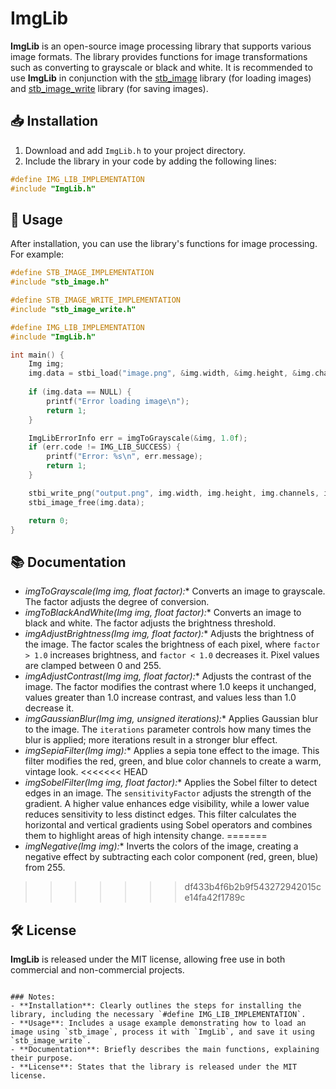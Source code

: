 # ImgLib

**ImgLib** is an open-source image processing library that supports various image formats. The library provides functions for image transformations such as converting to grayscale or black and white. It is recommended to use **ImgLib** in conjunction with the [stb_image](https://github.com/nothings/stb) library (for loading images) and [stb_image_write](https://github.com/nothings/stb) library (for saving images).

## 📥 Installation

1. Download and add `ImgLib.h` to your project directory.
2. Include the library in your code by adding the following lines:

```c
#define IMG_LIB_IMPLEMENTATION
#include "ImgLib.h"
```

## 🚀 Usage

After installation, you can use the library's functions for image processing. For example:

```c
#define STB_IMAGE_IMPLEMENTATION
#include "stb_image.h"

#define STB_IMAGE_WRITE_IMPLEMENTATION
#include "stb_image_write.h"

#define IMG_LIB_IMPLEMENTATION
#include "ImgLib.h"

int main() {
    Img img;
    img.data = stbi_load("image.png", &img.width, &img.height, &img.channels, 0);
    
    if (img.data == NULL) {
        printf("Error loading image\n");
        return 1;
    }

    ImgLibErrorInfo err = imgToGrayscale(&img, 1.0f);
    if (err.code != IMG_LIB_SUCCESS) {
        printf("Error: %s\n", err.message);
        return 1;
    }

    stbi_write_png("output.png", img.width, img.height, img.channels, img.data, img.width * img.channels);
    stbi_image_free(img.data);

    return 0;
}
```

## 📚 Documentation

- **imgToGrayscale(Img* img, float factor):** Converts an image to grayscale. The factor adjusts the degree of conversion.
- **imgToBlackAndWhite(Img* img, float factor):** Converts an image to black and white. The factor adjusts the brightness threshold.
- **imgAdjustBrightness(Img* img, float factor):** Adjusts the brightness of the image. The factor scales the brightness of each pixel, where `factor > 1.0` increases brightness, and `factor < 1.0` decreases it. Pixel values are clamped between 0 and 255.
- **imgAdjustContrast(Img* img, float factor):** Adjusts the contrast of the image. The factor modifies the contrast where 1.0 keeps it unchanged, values greater than 1.0 increase contrast, and values less than 1.0 decrease it.
- **imgGaussianBlur(Img* img, unsigned iterations):** Applies Gaussian blur to the image. The `iterations` parameter controls how many times the blur is applied; more iterations result in a stronger blur effect.
- **imgSepiaFilter(Img* img):** Applies a sepia tone effect to the image. This filter modifies the red, green, and blue color channels to create a warm, vintage look.
<<<<<<< HEAD
- **imgSobelFilter(Img* img, float factor):** Applies the Sobel filter to detect edges in an image. The `sensitivityFactor` adjusts the strength of the gradient. A higher value enhances edge visibility, while a lower value reduces sensitivity to less distinct edges. This filter calculates the horizontal and vertical gradients using Sobel operators and combines them to highlight areas of high intensity change.
=======
- **imgNegative(Img* img):** Inverts the colors of the image, creating a negative effect by subtracting each color component (red, green, blue) from 255.

>>>>>>> df433b4f6b2b9f543272942015ce14fa42f1789c

## 🛠 License

**ImgLib** is released under the MIT license, allowing free use in both commercial and non-commercial projects.

```

### Notes:
- **Installation**: Clearly outlines the steps for installing the library, including the necessary `#define IMG_LIB_IMPLEMENTATION`.
- **Usage**: Includes a usage example demonstrating how to load an image using `stb_image`, process it with `ImgLib`, and save it using `stb_image_write`.
- **Documentation**: Briefly describes the main functions, explaining their purpose.
- **License**: States that the library is released under the MIT license.
